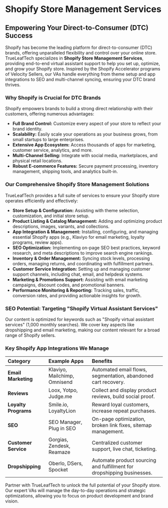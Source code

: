 # Shopify Store Management Services

## Empowering Your Direct-to-Consumer (DTC) Success

Shopify has become the leading platform for direct-to-consumer (DTC) brands, offering unparalleled flexibility and control over your online store. TrueLeafTech specializes in **Shopify Store Management Services**, providing end-to-end virtual assistant support to help you set up, optimize, and grow your Shopify store. Inspired by the Shopify Accelerator programs of Velocity Sellers, our VAs handle everything from theme setup and app integrations to SEO and multi-channel syncing, ensuring your DTC brand thrives.

### Why Shopify is Crucial for DTC Brands

Shopify empowers brands to build a strong direct relationship with their customers, offering numerous advantages:

*   **Full Brand Control:** Customize every aspect of your store to reflect your brand identity.
*   **Scalability:** Easily scale your operations as your business grows, from small startups to large enterprises.
*   **Extensive App Ecosystem:** Access thousands of apps for marketing, customer service, analytics, and more.
*   **Multi-Channel Selling:** Integrate with social media, marketplaces, and physical retail locations.
*   **Robust E-commerce Features:** Secure payment processing, inventory management, shipping tools, and analytics built-in.

### Our Comprehensive Shopify Store Management Solutions

TrueLeafTech provides a full suite of services to ensure your Shopify store operates efficiently and effectively:

*   **Store Setup & Configuration:** Assisting with theme selection, customization, and initial store setup.
*   **Product Listing & Catalog Management:** Adding and optimizing product descriptions, images, variants, and collections.
*   **App Integration & Management:** Installing, configuring, and managing essential Shopify apps (e.g., Klaviyo for email marketing, loyalty programs, review apps).
*   **SEO Optimization:** Implementing on-page SEO best practices, keyword research, and meta descriptions to improve search engine rankings.
*   **Inventory & Order Management:** Syncing stock levels, processing orders, managing returns, and coordinating with fulfillment partners.
*   **Customer Service Integration:** Setting up and managing customer support channels, including chat, email, and helpdesk systems.
*   **Marketing & Promotions Support:** Assisting with email marketing campaigns, discount codes, and promotional banners.
*   **Performance Monitoring & Reporting:** Tracking sales, traffic, conversion rates, and providing actionable insights for growth.

### SEO Potential: Targeting "Shopify Virtual Assistant Services"

Our content is optimized for keywords such as "Shopify virtual assistant services" (1,000 monthly searches). We cover key aspects like dropshipping and email marketing, making our content relevant for a broad range of Shopify sellers.

### Key Shopify App Integrations We Manage

| Category           | Example Apps                               | Benefits                                                                  |
| :----------------- | :----------------------------------------- | :------------------------------------------------------------------------ |
| **Email Marketing**| Klaviyo, Mailchimp, Omnisend               | Automated email flows, segmentation, abandoned cart recovery.             |
| **Reviews**        | Loox, Yotpo, Judge.me                        | Collect and display product reviews, build social proof.                  |
| **Loyalty Programs**| Smile.io, LoyaltyLion                      | Reward loyal customers, increase repeat purchases.                        |
| **SEO**            | SEO Manager, Plug in SEO                   | On-page optimization, broken link fixes, sitemap management.              |
| **Customer Service**| Gorgias, Zendesk, Reamaze                  | Centralized customer support, live chat, ticketing.                       |
| **Dropshipping**   | Oberlo, DSers, Spocket                     | Automate product sourcing and fulfillment for dropshipping businesses.   |

Partner with TrueLeafTech to unlock the full potential of your Shopify store. Our expert VAs will manage the day-to-day operations and strategic optimizations, allowing you to focus on product development and brand vision.

